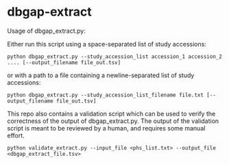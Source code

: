 # dbgap-extract

Usage of dbgap_extract.py:

Either run this script using a space-separated list of study accessions:

`python dbgap_extract.py --study_accession_list accession_1 accession_2 .... [--output_filename file_out.tsv]`

or with a path to a file containing a newline-separated list of study accessions:

`python dbgap_extract.py --study_accession_list_filename file.txt [--output_filename file_out.tsv]`

This repo also contains a validation script which can be used to verify the correctness of the output of dbgap_extract.py. The output of the validation script is meant to be reviewed by a human, and requires some manual effort.

`python validate_extract.py --input_file <phs_list.txt> --output_file <dbgap_extract_file.tsv>`